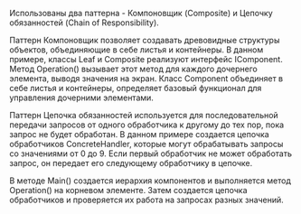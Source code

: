 Использованы два паттерна - Компоновщик (Composite) и Цепочку обязанностей (Chain of Responsibility).

Паттерн Компоновщик позволяет создавать древовидные структуры объектов, объединяющие в себе листья и контейнеры. В данном примере, классы Leaf и Composite реализуют интерфейс IComponent. Метод Operation() вызывает этот метод для каждого дочернего элемента, выводя значения на экран. Класс Component объединяет в себе листья и контейнеры, определяет базовый функционал для управления дочерними элементами.

Паттерн Цепочка обязанностей используется для последовательной передачи запросов от одного обработчика к другому до тех пор, пока запрос не будет обработан. В данном примере создается цепочка обработчиков ConcreteHandler, которые могут обрабатывать запросы со значениями от 0 до 9. Если первый обработчик не может обработать запрос, он передает его следующему обработчику в цепочке.

В методе Main() создается иерархия компонентов и выполняется метод Operation() на корневом элементе. Затем создается цепочка обработчиков и проверяется их работа на запросах разных значений.
